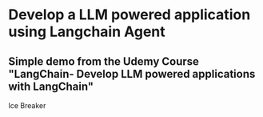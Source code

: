 # Develop a LLM powered application using Langchain Agent
## Simple demo from the Udemy Course "LangChain- Develop LLM powered applications with LangChain" 
Ice Breaker
